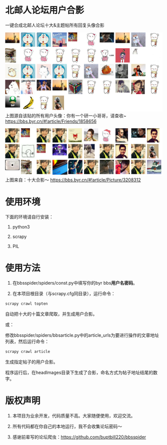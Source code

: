 # 北邮人论坛用户合影

一键合成北邮人论坛十大&主题帖所有回复头像合影

![此处输入图片的描述][1]
上图源自该贴的所有用户头像：你有一个研一小哥哥，请查收~ https://bbs.byr.cn/#!article/Friends/1858656

![此处输入图片的描述][2]
上图来自：十大合影～ https://bbs.byr.cn/#!article/Picture/3208312

# 使用环境

下面的环境请自行安装：

1. python3

2. scrapy

3. PIL

# 使用方法

1. 在bbsspider/spiders/const.py中填写你的byr bbs**用户名密码**。

2. 在本项目根目录（与scrapy.cfg同目录），运行命令：


```bash
scrapy crawl topten
```

自动把十大的十篇文章爬取，并生成用户合影。

或：

修改bbsspider/spiders/bbsarticle.py中的article_urls为要进行操作的文章地址列表，然后运行命令：

```bash
scrapy crawl article
```

生成指定帖子的用户合影。

程序运行后，在headImages目录下生成了合影，命名方式为帖子地址结尾的数字。

# 版权声明

1. 本项目为业余开发，代码质量不高。大家随便使用，欢迎交流。

2. 所有代码都在你自己的本地运行，我不会收集论坛密码～

3. 感谢前辈写的论坛爬虫：https://github.com/buptbill220/bbsspider


  [1]: https://raw.githubusercontent.com/fuxuemingzhu/BYR-HeadImgs/master/examples/1858656.png
  [2]: https://raw.githubusercontent.com/fuxuemingzhu/BYR-HeadImgs/master/examples/3208312.png